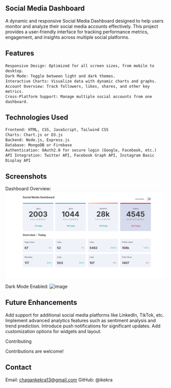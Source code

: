 ## Social Media Dashboard

  A dynamic and responsive Social Media Dashboard designed to help users monitor and analyze their social media accounts effectively. This project provides a user-friendly interface for tracking performance metrics, engagement, and insights across multiple social platforms.

## Features

    Responsive Design: Optimized for all screen sizes, from mobile to desktop.
    Dark Mode: Toggle between light and dark themes.
    Interactive Charts: Visualize data with dynamic charts and graphs.
    Account Overview: Track followers, likes, shares, and other key metrics.
    Cross-Platform Support: Manage multiple social accounts from one dashboard.

## Technologies Used

    Frontend: HTML, CSS, JavaScript, Tailwind CSS
    Charts: Chart.js or D3.js
    Backend: Node.js, Express.js
    Database: MongoDB or Firebase
    Authentication: OAuth2.0 for secure login (Google, Facebook, etc.)
    API Integration: Twitter API, Facebook Graph API, Instagram Basic Display API



## Screenshots

Dashboard Overview:
![image](1444.png)



Dark Mode Enabled:
![image](144446.png)






## Future Enhancements

Add support for additional social media platforms like LinkedIn, TikTok, etc.
Implement advanced analytics features such as sentiment analysis and trend prediction.
Introduce push notifications for significant updates.
Add customization options for widgets and layout.

Contributing

Contributions are welcome! 



## Contact

Email:  chagankekra13@gmail.com
GitHub: @ikekra


